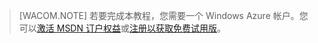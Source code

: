 > [WACOM.NOTE]
> 若要完成本教程，您需要一个 Windows Azure 帐户。您可以<a href="/zh-cn/pricing/member-offers/msdn-benefits-details/?WT.mc_id=A85619ABF" target="_blank">激活 MSDN 订户权益</a>或<a href="/zh-cn/pricing/free-trial/?WT.mc_id=A85619ABF" target="_blank">注册以获取免费试用版</a>。


